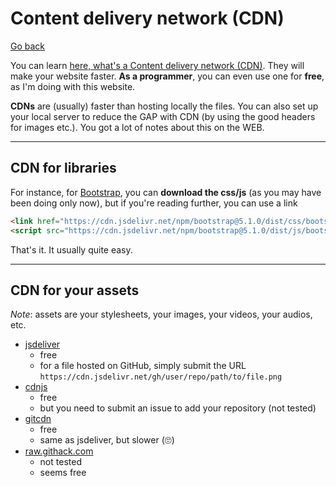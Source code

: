 # Content delivery network (CDN)

[Go back](../index.md#performance-and-best-practices)

You can learn [here, what's a Content delivery network (CDN)](https://www.keycdn.com/what-is-a-cdn). They will make your website faster. **As a programmer**, you can even use one for **free**, as I'm doing with this website.

**CDNs** are (usually) faster than hosting locally the files. You can also set up your local server to reduce the GAP with CDN (by using the good headers for images etc.). You got a lot of notes about this on the WEB.

<hr class="sl">

## CDN for libraries

For instance, for [Bootstrap](https://getbootstrap.com/docs/5.1/getting-started/download/), you can **download the css/js** (as you may have been doing only now), but if you're reading further, you can use a link

```html
<link href="https://cdn.jsdelivr.net/npm/bootstrap@5.1.0/dist/css/bootstrap.min.css" rel="stylesheet" integrity="sha384-KyZXEAg3QhqLMpG8r+8fhAXLRk2vvoC2f3B09zVXn8CA5QIVfZOJ3BCsw2P0p/We" crossorigin="anonymous">
<script src="https://cdn.jsdelivr.net/npm/bootstrap@5.1.0/dist/js/bootstrap.bundle.min.js" integrity="sha384-U1DAWAznBHeqEIlVSCgzq+c9gqGAJn5c/t99JyeKa9xxaYpSvHU5awsuZVVFIhvj" crossorigin="anonymous"></script>
```

That's it. It usually quite easy.

<hr class="sr">

## CDN for your assets

*Note*: assets are your stylesheets, your images, your videos, your audios, etc.

* [jsdeliver](https://www.jsdelivr.com/)
  * free
  * for a file hosted on GitHub, simply submit the URL `https://cdn.jsdelivr.net/gh/user/repo/path/to/file.png`
* [cdnjs](https://cdnjs.com/)
  * free
  * but you need to submit an issue to add your repository (not tested)
* [gitcdn](https://github.com/schme16/gitcdn.xyz)
  * free
  * same as jsdeliver, but slower (🙄)
* [raw.githack.com](https://raw.githack.com/)
  * not tested
  * seems free